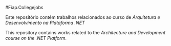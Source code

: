 #Fiap.Collegejobs

Este repositório contém trabalhos relacionados ao curso de *Arquitetura e Desenvolvimento na Plataforma .NET*


This repository contains works related to the *Architecture and Development course on the .NET Platform*.



